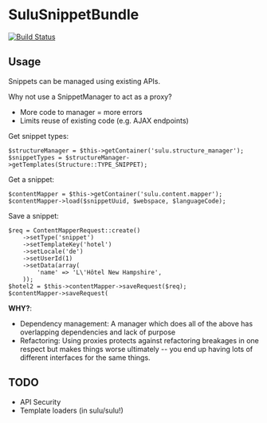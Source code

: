 SuluSnippetBundle
=================

[![Build Status](https://travis-ci.org/sulu-cmf/SuluSnippetBundle.svg?branch=refactor_for_preview)](https://travis-ci.org/sulu-cmf/SuluSnippetBundle)

## Usage

Snippets can be managed using existing APIs.

Why not use a SnippetManager to act as a proxy?

- More code to manager = more errors
- Limits reuse of existing code (e.g. AJAX endpoints)

Get snippet types:

    $structureManager = $this->getContainer('sulu.structure_manager');
    $snippetTypes = $structureManager->getTemplates(Structure::TYPE_SNIPPET);

Get a snippet:

    $contentMapper = $this->getContainer('sulu.content.mapper');
    $contentMapper->load($snippetUuid, $webspace, $languageCode);

Save a snippet:
    
    $req = ContentMapperRequest::create()
        ->setType('snippet')
        ->setTemplateKey('hotel')
        ->setLocale('de')
        ->setUserId(1)
        ->setData(array(
            'name' => 'L\'Hôtel New Hampshire',
        ));
    $hotel2 = $this->contentMapper->saveRequest($req);
    $contentMapper->saveRequest(

**WHY?**:

- Dependency management: A manager which does all of the above has overlapping
  dependencies and lack of purpose
- Refactoring: Using proxies protects against refactoring breakages in one
  respect but makes things worse ultimately -- you end up having lots of
  different interfaces for the same things.

## TODO

- API Security
- Template loaders (in sulu/sulu!)
